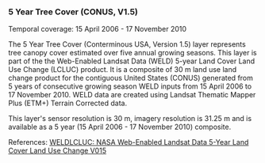 ### 5 Year Tree Cover (CONUS, V1.5)
Temporal coverage: 15 April 2006 - 17 November 2010

The 5 Year Tree Cover (Conterminous USA, Version 1.5) layer represents tree canopy cover estimated over five annual growing seasons. This layer is part of the the Web-Enabled Landsat Data (WELD) 5-year Land Cover Land Use Change (LCLUC) product. It is a composite of 30 m land use land change product for the contiguous United States (CONUS) generated from 5 years of consecutive growing season WELD inputs from 15 April 2006 to 17 November 2010. WELD data are created using Landsat Thematic Mapper Plus (ETM+) Terrain Corrected data.

This layer's sensor resolution is 30 m, imagery resolution is 31.25 m and is available as a 5 year (15 April 2006 - 17 November 2010) composite.

References: [WELDLCLUC: NASA Web-Enabled Landsat Data 5-Year Land Cover Land Use Change V015](https://doi.org/10.5067/MEaSUREs/WELD/WELDLCLUC.001)